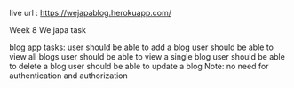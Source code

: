 live url : https://wejapablog.herokuapp.com/

Week 8 We japa task

blog app tasks:
user should be able to add a blog
user should be able to view all blogs
user should be able to view a single blog
user should be able to delete a blog
user should be able to update a blog
Note: no need for authentication and authorization

